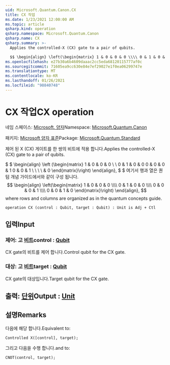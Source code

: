 ```yaml
---
uid: Microsoft.Quantum.Canon.CX
title: CX 작업
ms.date: 1/23/2021 12:00:00 AM
ms.topic: article
qsharp.kind: operation
qsharp.namespace: Microsoft.Quantum.Canon
qsharp.name: CX
qsharp.summary: >-
  Applies the controlled-X (CX) gate to a pair of qubits.

  $$ \begin{align} \left(\begin{matrix} 1 & 0 & 0 & 0 \\\\ 0 & 1 & 0 & 0 \\\\ 0 & 0 & 0 & 1 \\\\ 0 & 0 & 1 & 0 \end{matrix}\right) \end{align}, $$ where rows and columns are organized as in the quantum concepts guide.
ms.openlocfilehash: e27b30a6b4609daaac2cc5eda68120115777af0c
ms.sourcegitcommit: 71605ea9cc630e84e7ef29027e1f0ea06299747e
ms.translationtype: MT
ms.contentlocale: ko-KR
ms.lasthandoff: 01/26/2021
ms.locfileid: "98840748"
---
```

# <a name="cx-operation"></a><span data-ttu-id="8817a-102">CX 작업</span><span class="sxs-lookup"><span data-stu-id="8817a-102">CX operation</span></span>

<span data-ttu-id="8817a-103">네임 스페이스: [Microsoft. 양자](xref:Microsoft.Quantum.Canon)</span><span class="sxs-lookup"><span data-stu-id="8817a-103">Namespace: [Microsoft.Quantum.Canon](xref:Microsoft.Quantum.Canon)</span></span>

<span data-ttu-id="8817a-104">패키지: [Microsoft 양자 표준](https://nuget.org/packages/Microsoft.Quantum.Standard)</span><span class="sxs-lookup"><span data-stu-id="8817a-104">Package: [Microsoft.Quantum.Standard](https://nuget.org/packages/Microsoft.Quantum.Standard)</span></span>


<span data-ttu-id="8817a-105">제어 된 X (CX) 게이트를 한 쌍의 비트에 적용 합니다.</span><span class="sxs-lookup"><span data-stu-id="8817a-105">Applies the controlled-X (CX) gate to a pair of qubits.</span></span>

<span data-ttu-id="8817a-106">$ $ \begin{align} \left (\begin{matrix} 1 & 0 & 0 & 0 \\ \\ 0 & 1 & 0 & 0 0 & 0 & 0 & 1 0 & 0 & 1 \\ \\ \\ \\ & 0 \end{matrix}\right) \end{align}, $ $ 여기서 행과 열은 퀀텀 개념 가이드에서와 같이 구성 됩니다.</span><span class="sxs-lookup"><span data-stu-id="8817a-106">$$ \begin{align} \left(\begin{matrix} 1 & 0 & 0 & 0 \\\\ 0 & 1 & 0 & 0 \\\\ 0 & 0 & 0 & 1 \\\\ 0 & 0 & 1 & 0 \end{matrix}\right) \end{align}, $$ where rows and columns are organized as in the quantum concepts guide.</span></span>

```qsharp
operation CX (control : Qubit, target : Qubit) : Unit is Adj + Ctl
```


## <a name="input"></a><span data-ttu-id="8817a-107">입력</span><span class="sxs-lookup"><span data-stu-id="8817a-107">Input</span></span>

### <a name="control--qubit"></a><span data-ttu-id="8817a-108">제어: 고 [비트](xref:microsoft.quantum.lang-ref.qubit)</span><span class="sxs-lookup"><span data-stu-id="8817a-108">control : [Qubit](xref:microsoft.quantum.lang-ref.qubit)</span></span>

<span data-ttu-id="8817a-109">CX gate의 비트를 제어 합니다.</span><span class="sxs-lookup"><span data-stu-id="8817a-109">Control qubit for the CX gate.</span></span>


### <a name="target--qubit"></a><span data-ttu-id="8817a-110">대상: 고 [비트](xref:microsoft.quantum.lang-ref.qubit)</span><span class="sxs-lookup"><span data-stu-id="8817a-110">target : [Qubit](xref:microsoft.quantum.lang-ref.qubit)</span></span>

<span data-ttu-id="8817a-111">CX gate의 대상입니다.</span><span class="sxs-lookup"><span data-stu-id="8817a-111">Target qubit for the CX gate.</span></span>



## <a name="output--unit"></a><span data-ttu-id="8817a-112">출력: [단위](xref:microsoft.quantum.lang-ref.unit)</span><span class="sxs-lookup"><span data-stu-id="8817a-112">Output : [Unit](xref:microsoft.quantum.lang-ref.unit)</span></span>



## <a name="remarks"></a><span data-ttu-id="8817a-113">설명</span><span class="sxs-lookup"><span data-stu-id="8817a-113">Remarks</span></span>

<span data-ttu-id="8817a-114">다음에 해당 합니다.</span><span class="sxs-lookup"><span data-stu-id="8817a-114">Equivalent to:</span></span>

```qsharp
Controlled X([control], target);
```

<span data-ttu-id="8817a-115">그리고 다음을 수행 합니다.</span><span class="sxs-lookup"><span data-stu-id="8817a-115">and to:</span></span>

```qsharp
CNOT(control, target);
```